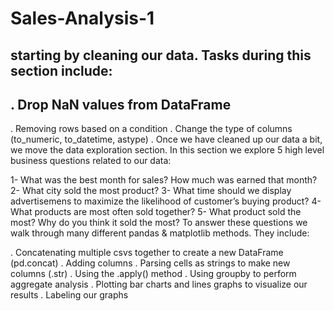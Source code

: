 # Sales-Analysis-1
starting by cleaning our data. Tasks during this section include:
-
. Drop NaN values from DataFrame
-
. Removing rows based on a condition
. Change the type of columns (to_numeric, to_datetime, astype)
. Once we have cleaned up our data a bit, we move the data exploration section. In this section we explore 5 high level business questions related to our data:

1- What was the best month for sales? How much was earned that month?
2- What city sold the most product?
3- What time should we display advertisemens to maximize the likelihood of customer’s buying product?
4- What products are most often sold together?
5- What product sold the most? Why do you think it sold the most?
To answer these questions we walk through many different pandas & matplotlib methods. They include:

. Concatenating multiple csvs together to create a new DataFrame (pd.concat)
. Adding columns
. Parsing cells as strings to make new columns (.str)
. Using the .apply() method
. Using groupby to perform aggregate analysis
. Plotting bar charts and lines graphs to visualize our results
. Labeling our graphs
